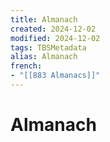 ```yaml
---
title: Almanach
created: 2024-12-02
modified: 2024-12-02
tags: TBSMetadata
alias: Almanach
french:
- "[[883 Almanacs]]"
---
```

# Almanach
